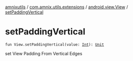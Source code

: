 [amnixutils](../../index.md) / [com.amnix.utils.extensions](../index.md) / [android.view.View](index.md) / [setPaddingVertical](./set-padding-vertical.md)

# setPaddingVertical

`fun View.setPaddingVertical(value: `[`Int`](https://kotlinlang.org/api/latest/jvm/stdlib/kotlin/-int/index.html)`): `[`Unit`](https://kotlinlang.org/api/latest/jvm/stdlib/kotlin/-unit/index.html)

set View Padding From Vertical Edges

